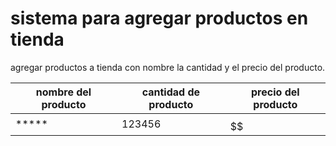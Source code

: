 # sistema para agregar productos en tienda 
agregar productos a tienda con nombre la cantidad y el precio del producto.

| nombre del producto | cantidad de producto | precio del producto |
|-|-|-|
|***** | 123456 |$$$$$$ |

